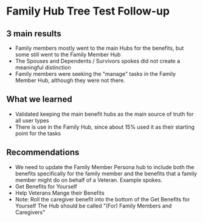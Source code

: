# Family Hub Tree Test Follow-up
## 3 main results
- Family members mostly went to the main Hubs for the benefits, but some still went to the Family Member Hub
- The Spouses and Dependents  / Survivors spokes did not create a meaningful distinction
- Family members were seeking the "manage" tasks in the Family Member Hub, although they were not there.
## What we learned
- Validated keeping the main benefit hubs as the main source of truth for all user types
- There is use in the Family Hub, since about 15% used it as their starting point for the tasks
## Recommendations
- We need to update the Family Member Persona hub to include both the benefits specifically for the family member and the benefits that a family member might do on behalf of a Veteran.  Example spokes.
- Get Benefits for Yourself
- Help Veterans Mange their Benefits
- Note: Roll the caregiver benefit into the bottom of the Get Benefits for Yourself
The Hub should be called "(For) Family Members and Caregivers"
